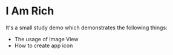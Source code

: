#  I Am Rich
It's a small study demo which demonstrates the following things: 
* The usage of Image View
* How to create app icon

